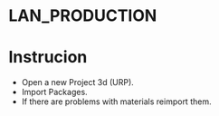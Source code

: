 # LAN_PRODUCTION

# Instrucion
- Open a new Project 3d (URP).
- Import Packages.
- If there are problems with materials reimport them.
